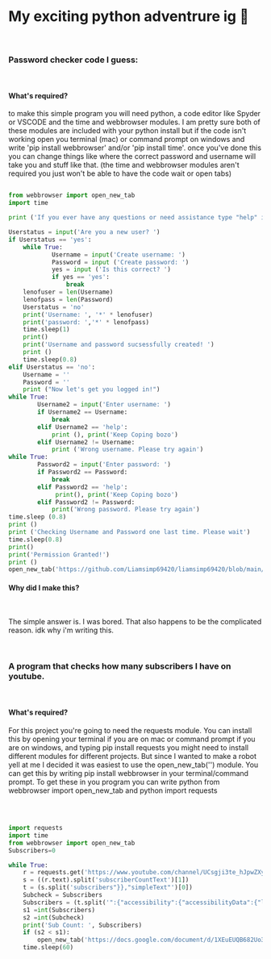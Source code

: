<h1> My exciting python adventrure ig 🐍</h1> <br> 
<h3> Password checker code I guess: </h3> <br> 
<h4> What's required? </h4> 
<p> to make this simple program you will need python, a code editor like Spyder or VSCODE and the time and webbrowser modules. I am pretty sure both of these modules are included with your python install but if the code isn't working open you terminal (mac) or command prompt on windows and write 'pip install webbrowser' and/or 'pip install time'. once you've done this you can change things like where the correct password and username will take you and stuff like that. (the time and webbrowser modules aren't required you just won't be able to have the code wait or open tabs) </p>  

```python

from webbrowser import open_new_tab 
import time 

print ('If you ever have any questions or need assistance type "help" in the console')

Userstatus = input('Are you a new user? ')
if Userstatus == 'yes':
    while True:
            Username = input('Create username: ') 
            Password = input ('Create password: ')
            yes = input ('Is this correct? ')
            if yes == 'yes':
                break
    lenofuser = len(Username)
    lenofpass = len(Password)
    Userstatus = 'no'
    print('Username: ', '*' * lenofuser)
    print('password: ','*' * lenofpass)
    time.sleep(1)
    print()
    print('Username and password sucsessfully created! ')
    print ()
    time.sleep(0.8)
elif Userstatus == 'no':
    Username = ''
    Password = ''
    print ("Now let's get you logged in!")
while True: 
        Username2 = input('Enter username: ')
        if Username2 == Username: 
            break 
        elif Username2 == 'help':
            print (), print('Keep Coping bozo')
        elif Username2 != Username: 
            print ('Wrong username. Please try again')
while True: 
        Password2 = input('Enter password: ')
        if Password2 == Password:
            break 
        elif Password2 == 'help':
             print(), print('Keep Coping bozo')
        elif Password2 != Password: 
            print('Wrong password. Please try again')
time.sleep (0.8)
print ()
print ('Checking Username and Password one last time. Please wait')  
time.sleep(0.8)
print()     
print('Permission Granted!')
print ()
open_new_tab('https://github.com/Liamsimp69420/liamsimp69420/blob/main/README.md')

```
<h4> Why did I make this? </h3> <br>
<p> The simple answer is. I was bored. That also happens to be the complicated reason. idk why i'm writing this.</p> 
<br> 
<h3> A program that checks how many subscribers I have on youtube. </h3> <br>
<h4> What's required? </h4> 
<p> For this project you're going to need the requests module. You can install this by opening your terminal if you are on mac or command prompt if you are on windows, and typing pip install requests you might need to install different modules for different projects. But since I wanted to make a robot yell at me I decided it was easiest to use the open_new_tab('') module. You can get this by writing pip install webbrowser  in your terminal/command prompt. To get these in you program you can write python from webbrowser import open_new_tab and python import requests </p> 
<br> 

```python 

import requests
import time  
from webbrowser import open_new_tab 
Subscribers=0

while True: 
    r = requests.get('https://www.youtube.com/channel/UCsgji3te_hJpwZXy_cbO0Bg')
    s = ((r.text).split('subscriberCountText')[1])
    t = (s.split('subscribers"}},"simpleText"')[0])
    Subcheck = Subscribers
    Subscribers = (t.split('":{"accessibility":{"accessibilityData":{"label":"')[1])
    s1 =int(Subscribers)
    s2 =int(Subcheck)
    print('Sub Count: ', Subscribers) 
    if (s2 < s1): 
        open_new_tab('https://docs.google.com/document/d/1XEuEUQB682Uo3aC2_Gx2Qs2Z0dCl_PuP8AygG6Z4I-w/edit') 
    time.sleep(60) 
    
```
    

